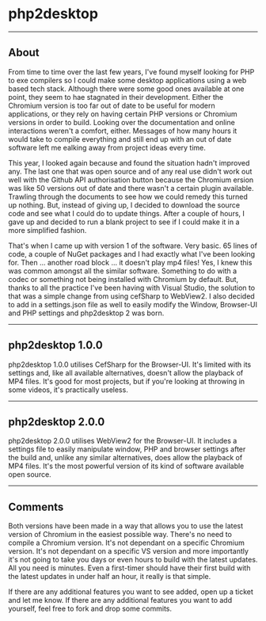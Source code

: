 # php2desktop

-----

## About

From time to time over the last few years, I've found myself looking for PHP to exe compilers so I could make some desktop applications using a web based tech stack. Although there were some good ones available at one point, they seem to hae stagnated in their development. Either the Chromium version is too far out of date to be useful for modern applications, or they rely on having certain PHP versions or Chromium versions in order to build. Looking over the documentation and online interactions weren't a comfort, either. Messages of how many hours it would take to compile everything and still end up with an out of date software left me ealking away from project ideas every time.

This year, I looked again because and found the situation hadn't improved any. The last one that was open source and of any real use didn't work out well with the Github API authorisation button because the Chromium ersion was like 50 versions out of date and there wasn't a certain plugin available. Trawling through the documents to see how we could remedy this turned up nothing. But, instead of giving up, I decided to download the source code and see what I could do to update things. After a couple of hours, I gave up and decided to run a blank project to see if I could make it in a more simplified fashion.

That's when I came up with version 1 of the software. Very basic. 65 lines of code, a couple of NuGet packages and I had exactly what I've been looking for. Then ... another road block ... it doesn't play mp4 files! Yes, I knew this was common amongst all the similar software. Something to do with a codec or something not being installed with Chromium by default. But, thanks to all the practice I've been having with Visual Studio, the solution to that was a simple change from using cefSharp to WebView2. I also decided to add in a settings.json file as well to easily modify the Window, Browser-UI and PHP settings and php2desktop 2 was born.

-----

## php2desktop 1.0.0

php2desktop 1.0.0 utilises CefSharp for the Browser-UI. It's limited with its settings and, like all available alternatives, doesn't allow the playback of MP4 files. It's good for most projects, but if you're looking at throwing in some videos, it's practically useless.

-----

## php2desktop 2.0.0

php2desktop 2.0.0 utilises WebView2 for the Browser-UI. It includes a settings file to easily manipulate window, PHP and browser settings after the build and, unlike any similar alternatives, does allow the playback of MP4 files. It's the most powerful version of its kind of software available open source.

-----

## Comments

Both versions have been made in a way that allows you to use the latest version of Chromium in the easiest possible way. There's no need to compile a Chromium version. It's not dependant on a specific Chromium version. It's not dependant on a specific VS version and more importantly it's not going to take you days or even hours to build with the latest updates. All you need is minutes. Even a first-timer should have their first build with the latest updates in under half an hour, it really is that simple.

If there are any additional features you want to see added, open up a ticket and let me know. If there are any additional features you want to add yourself, feel free to fork and drop some commits.
